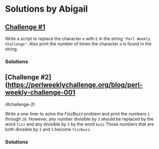 # Solutions by Abigail

## [Challenge #1](https://perlweeklychallenge.org/blog/perl-weekly-challenge-001/#challenge-1)

Write a script to replace the character `e` with `E` in the string
`"Perl Weekly Challenge"`. Also print the number of times the character
`e` is found in the string.

### Solutions


## [Challenge #2](https://perlweeklychallenge.org/blog/perl-weekly-challenge-001
/#challenge-2)

Write a one-liner to solve the *FizzBuzz* problem and print the
numbers `1` through `20`. However, any number divisible by `3` should
be replaced by the word `fizz` and any divisible by `5` by the word
`buzz` Those numbers that are both divisible by `3` and `5` become
`fizzbuzz`.

### Solutions
